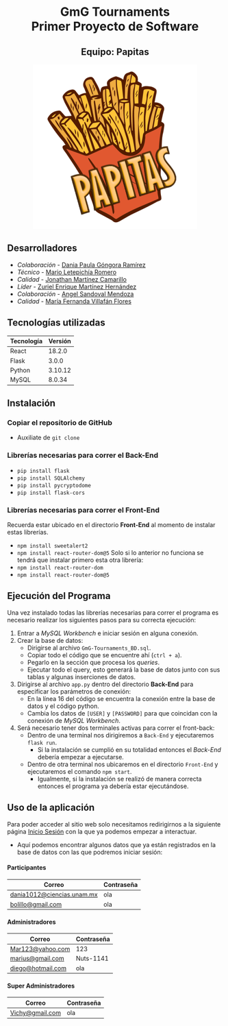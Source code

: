 <h1  align="center">
GmG Tournaments
<br>
Primer Proyecto de Software
</h1>

<h2 align="center">Equipo: Papitas </h2>

<p align="center">
  <img src="PapitasLogo.png" />
</p>

  

## Desarrolladores

-  *Colaboración* - [Dania Paula Góngora Ramírez](https://github.com/daniagongora)
-  *Técnico* - [Mario Letepichía Romero](https://github.com/MarioLetepichia)
-  *Calidad* - [Jonathan Martínez Camarillo](https://github.com/Jonathan318042989)
-  *Líder* - [Zuriel Enrique Martínez Hernández](https://github.com/Zurieel)
-  *Colaboración* - [Angel Sandoval Mendoza](https://github.com/AngelSandovalMendoza)
-  *Calidad* - [María Fernanda Villafán Flores](https://github.com/FernandaVillafan)

## Tecnologías utilizadas
Tecnología | Versión
----- | ----
React |18.2.0
Flask | 3.0.0
Python | 3.10.12
MySQL | 8.0.34

## Instalación
### Copiar el repositorio de GitHub
- Auxiliate de `git clone`

### Librerías necesarias para correr el Back-End
- `pip install flask`  
- `pip install SQLAlchemy`
- `pip install pycryptodome`
- `pip install flask-cors`

### Librerías necesarias para correr el Front-End
Recuerda estar ubicado en el directorio __Front-End__ al momento de instalar estas librerías.
- `npm install sweetalert2`
- `npm install react-router-dom@5`
Solo si lo anterior no funciona se tendrá que instalar primero esta otra librería:
- `npm install react-router-dom`
- `npm install react-router-dom@5`

## Ejecución del Programa
Una vez instalado todas las librerías necesarias para correr el programa es necesario realizar los siguientes pasos para su correcta ejecución:
1. Entrar a _MySQL Workbench_ e iniciar sesión en alguna conexión.
2. Crear la base de datos:
	* Dirigirse al archivo `GmG-Tournaments_BD.sql`.
	* Copiar todo el código que se encuentre ahí (`ctrl + a`).
	* Pegarlo en la sección que procesa los _queries_.
	* Ejecutar todo el query, esto generará la base de datos junto con sus tablas y algunas inserciones de datos.
3. Dirigirse al archivo `app.py` dentro del directorio __Back-End__ para especificar los parámetros de conexión:
	* En la línea 16 del código se encuentra la conexión entre la base de datos y el código python.
	* Cambia los datos de `[USER]` y `[PASSWORD]` para que coincidan con la conexión de _MySQL Workbench_.
4. Será necesario tener dos terminales activas para correr el front-back:
	* Dentro de una terminal nos dirigiremos a `Back-End` y ejecutaremos `flask run`.
		* Si la instalación se cumplió en su totalidad entonces el _Back-End_ debería empezar a ejecutarse.
	* Dentro de otra terminal nos ubicaremos en el directorio `Front-End` y ejecutaremos el comando `npm start`.
		* Igualmente, si la instalación se realizó de manera correcta entonces el programa ya debería estar ejecutándose.

## Uso de la aplicación
Para poder acceder al sitio web solo necesitamos redirigirnos a la siguiente página [Inicio Sesión](http://localhost:3000/) con la que ya podemos empezar a interactuar.
- Aquí podemos encontrar algunos datos que ya están registrados en la base de datos con las que podremos iniciar sesión:

#### __Participantes__
Correo | Contraseña
--- | ---
dania1012@ciencias.unam.mx | ola
bolillo@gmail.com | ola

#### __Administradores__
Correo | Contraseña
--- | ---
Mar123@yahoo.com | 123
marius@gmail.com | Nuts-1141
diego@hotmail.com | ola

#### __Super Administradores__
Correo | Contraseña
--- | ---
Vichy@gmail.com | ola
